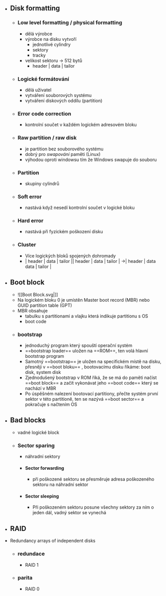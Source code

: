 - ## Disk formatting 
	- ### Low level formatting / physical formatting 
		- dělá výrobce 
		- výrobce na disku vytvoří
			- jednotlivé cylindry
			- sektory
			- tracky
		- velikost sektoru -> 512 bytů
			- header | data | tailor 
	- ### Logické formátování 
		- dělá uživatel 
		- vytváření souborových systému 
		- vytváření diskových oddílu (partition)
	- ### Error code correction 
		- kontrolní součet v každém logickém adresovém bloku 
	- ### Raw partition / raw disk
		- je partition bez souborového systému
		- dobrý pro *swapování* paměti (Linux)
		- výhodou oproti windowsu tím že Windows swapuje do souboru
	- ### Partition
		- skupiny cylindrů
	- ### Soft error 
		- nastává když nesedí kontrolní součet v logické bloku 
	- ### Hard error 
		- nastává při fyzickém poškození disku
	- ### Cluster 
		- Více logických bloků spojených dohromady 
		- | header | data | tailor || header | data | tailor | ->| header | data data | tailor |
- ## Boot block 
	- ![[Boot Block.svg|]]
	- Na logickém bloku 0 je umístěn Master boot record (MBR) nebo GUID partition table (GPT)
	- MBR obsahuje 
		- tabulku s partitionami a vlajku která indikuje partitionu s OS
		- boot code
	- ### bootstrap
		- jednoduchý program který spouští operační systém
		- ==bootstrap loader== uložen na ==ROM==, ten volá hlavní bootstrap program
		- Samotný ==bootstrap== je uložen na specifickém místě na disku, přesněji v ==boot bloku== , bootovacímu disku říkáme: boot disk, system disk
		- Zjednodušený bootstrap v ROM říká, že se má do paměti načíst ==boot block== a začít vykonávat jeho ==boot code== který se nachází v MBR
		- Po úspěšném nalezení bootovací partitiony, přečte systém první sektor v této partitioně, ten se nazývá ==boot sector== a pokračuje s načtením OS
- ## Bad blocks 
	- vadné logické block 
	- ### Sector sparing 
		- náhradní sektory
		- #### Sector forwarding 
			- při poškozené sektoru se přesměruje adresa poškozeného sektoru na náhradní sektor
		- #### Sector sleeping 
			- Při poškozeném sektoru posune všechny sektory za ním o jeden dál, vadný sektor se vynechá
- ## RAID
- Redundancy arrays of independent disks
	- ### redundace 
		- RAID 1
	- ### parita
		- RAID 0